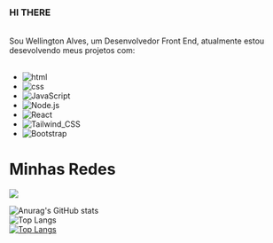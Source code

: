 ### HI THERE
<br/>
Sou Wellington Alves, um Desenvolvedor Front End, atualmente estou desevolvendo meus projetos com: 
<br/>
<br/>
<ul>
<li><img src="https://img.shields.io/badge/HTML5-E34F26?style=for-the-badge&logo=html5&logoColor=white" alt=html></li>
<li><img src="https://img.shields.io/badge/CSS3-1572B6?style=for-the-badge&logo=css3&logoColor=white" alt=css></li>
<li><img src="https://img.shields.io/badge/JavaScript-F7DF1E?style=for-the-badge&logo=javascript&logoColor=black" alt=JavaScript></li>
<li><img src="https://img.shields.io/badge/Node.js-43853D?style=for-the-badge&logo=node.js&logoColor=white" alt=Node.js></li>
<li><img src="https://img.shields.io/badge/React-20232A?style=for-the-badge&logo=react&logoColor=61DAFB" alt=React></li>
<li><img src="https://img.shields.io/badge/Tailwind_CSS-38B2AC?style=for-the-badge&logo=tailwind-css&logoColor=white" alt=Tailwind_CSS></li>
<li><img src="https://img.shields.io/badge/Bootstrap-563D7C?style=for-the-badge&logo=bootstrap&logoColor=white" alt=Bootstrap></li> 
</ul>
<h1>Minhas Redes </h1>
<a href="www.linkedin.com/in/wellington-alves-de-sousa"> <img src="https://img.shields.io/badge/LinkedIn-0077B5?style=for-the-badge&logo=linkedin&logoColor=white"></a>


![Anurag's GitHub stats](https://github-readme-stats.vercel.app/api?username=anuraghazra&show_icons=true&theme=radical)
<br/>
![Top Langs](https://github-readme-stats.vercel.app/api/top-langs/?username=wellingtonalves33&hide_progress=true)
<br/>
[![Top Langs](https://github-readme-stats.vercel.app/api/top-langs/?username=wellingtonalves33)](https://github.com/anuraghazra/github-readme-stats)
